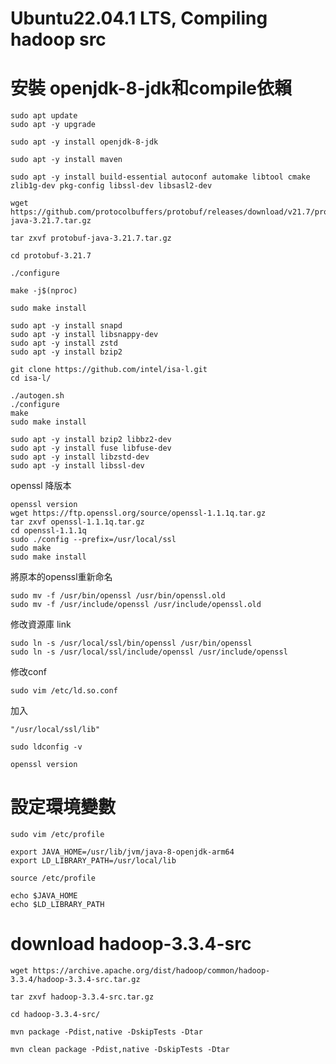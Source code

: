 # Ubuntu22.04.1 LTS,  Compiling hadoop src
# 安裝 openjdk-8-jdk和compile依賴
~~~
sudo apt update
sudo apt -y upgrade
~~~
~~~
sudo apt -y install openjdk-8-jdk
~~~
~~~
sudo apt -y install maven
~~~
~~~
sudo apt -y install build-essential autoconf automake libtool cmake zlib1g-dev pkg-config libssl-dev libsasl2-dev
~~~
~~~
wget https://github.com/protocolbuffers/protobuf/releases/download/v21.7/protobuf-java-3.21.7.tar.gz
~~~
~~~
tar zxvf protobuf-java-3.21.7.tar.gz
~~~
~~~
cd protobuf-3.21.7
~~~
~~~
./configure
~~~
~~~
make -j$(nproc)
~~~
~~~
sudo make install
~~~

~~~
sudo apt -y install snapd
sudo apt -y install libsnappy-dev
sudo apt -y install zstd
sudo apt -y install bzip2
~~~
~~~
git clone https://github.com/intel/isa-l.git
cd isa-l/
~~~
~~~
./autogen.sh
./configure
make
sudo make install
~~~
~~~
sudo apt -y install bzip2 libbz2-dev
sudo apt -y install fuse libfuse-dev
sudo apt -y install libzstd-dev
sudo apt -y install libssl-dev
~~~
openssl 降版本
~~~
openssl version
wget https://ftp.openssl.org/source/openssl-1.1.1q.tar.gz
tar zxvf openssl-1.1.1q.tar.gz
cd openssl-1.1.1q
sudo ./config --prefix=/usr/local/ssl
sudo make
sudo make install
~~~
將原本的openssl重新命名
~~~
sudo mv -f /usr/bin/openssl /usr/bin/openssl.old
sudo mv -f /usr/include/openssl /usr/include/openssl.old
~~~
修改資源庫 link
~~~
sudo ln -s /usr/local/ssl/bin/openssl /usr/bin/openssl 
sudo ln -s /usr/local/ssl/include/openssl /usr/include/openssl
~~~
修改conf
~~~
sudo vim /etc/ld.so.conf
~~~
加入
~~~
"/usr/local/ssl/lib"
~~~
~~~
sudo ldconfig -v
~~~
~~~
openssl version
~~~


# 設定環境變數
~~~
sudo vim /etc/profile
~~~
~~~
export JAVA_HOME=/usr/lib/jvm/java-8-openjdk-arm64
export LD_LIBRARY_PATH=/usr/local/lib
~~~
~~~
source /etc/profile
~~~
~~~
echo $JAVA_HOME
echo $LD_LIBRARY_PATH
~~~

# download hadoop-3.3.4-src
~~~
wget https://archive.apache.org/dist/hadoop/common/hadoop-3.3.4/hadoop-3.3.4-src.tar.gz
~~~
~~~
tar zxvf hadoop-3.3.4-src.tar.gz
~~~
~~~
cd hadoop-3.3.4-src/
~~~
~~~
mvn package -Pdist,native -DskipTests -Dtar
~~~
~~~
mvn clean package -Pdist,native -DskipTests -Dtar
~~~
